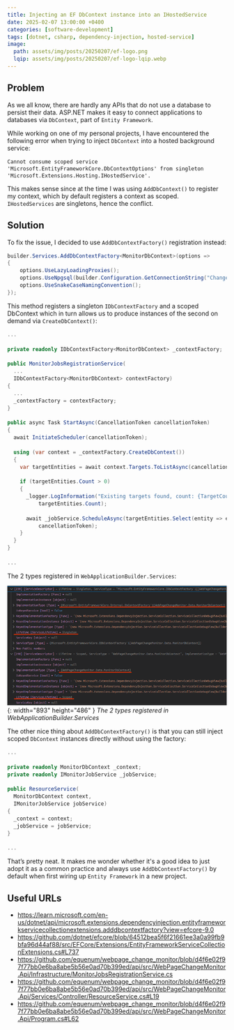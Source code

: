 ```yaml
---
title: Injecting an EF DbContext instance into an IHostedService
date: 2025-02-07 13:00:00 +0400
categories: [software-development]
tags: [dotnet, csharp, dependency-injection, hosted-service]
image:
  path: assets/img/posts/20250207/ef-logo.png
  lqip: assets/img/posts/20250207/ef-logo-lqip.webp
---
```


## Problem

As we all know, there are hardly any APIs that do not use a database to persist their data. ASP.NET makes it easy to connect applications to databases via `DbContext`, part of `Entity Framework`.

While working on one of my personal projects, I have encountered the following error when trying to inject `DbContext` into a hosted background service:

```
Cannot consume scoped service 'Microsoft.EntityFrameworkCore.DbContextOptions' from singleton 'Microsoft.Extensions.Hosting.IHostedService'.
```

This makes sense since at the time I was using `AddDbContext()` to register my context, which by default registers a context as scoped. `IHostedServices` are singletons, hence the conflict.

## Solution

To fix the issue, I decided to use `AddDbContextFactory()` registration instead:

```csharp
builder.Services.AddDbContextFactory<MonitorDbContext>(options =>
{
    options.UseLazyLoadingProxies();
    options.UseNpgsql(builder.Configuration.GetConnectionString("ChangeMonitor"));
    options.UseSnakeCaseNamingConvention();
});
```

This method registers a singleton `IDbContextFactory` and a scoped DbContext which in turn allows us to produce instances of the second on demand via `CreateDbContext()`:

```csharp
...

private readonly IDbContextFactory<MonitorDbContext> _contextFactory;

public MonitorJobsRegistrationService(
  ...
  IDbContextFactory<MonitorDbContext> contextFactory)
{
  ...
  _contextFactory = contextFactory;
}

public async Task StartAsync(CancellationToken cancellationToken)
{
  await InitiateScheduler(cancellationToken);

  using (var context = _contextFactory.CreateDbContext())
  {
    var targetEntities = await context.Targets.ToListAsync(cancellationToken);

    if (targetEntities.Count > 0)
    {
      _logger.LogInformation("Existing targets found, count: {TargetCount}. Registering jobs...",
          targetEntities.Count);

      await _jobService.ScheduleAsync(targetEntities.Select(entity => entity.ToTarget()),
          cancellationToken);
    }
  }
}

...
```

The 2 types registered in `WebApplicationBuilder.Services`:

![Desktop View](assets/img/posts/20250207/web-app-builder-services.png){: width="893" height="486" }
_The 2 types registered in WebApplicationBuilder.Services_

The other nice thing about `AddDbContextFactory()` is that you can still inject scoped `DbContext` instances directly without using the factory:

```csharp
...

private readonly MonitorDbContext _context;
private readonly IMonitorJobService _jobService;

public ResourceService(
  MonitorDbContext context,
  IMonitorJobService jobService)
{
  _context = context;
  _jobService = jobService;
}

...
```

That’s pretty neat. It makes me wonder whether it's a good idea to just adopt it as a common practice and always use `AddDbContextFactory()` by default when first wiring up `Entity Framework` in a new project.

## Useful URLs

- <https://learn.microsoft.com/en-us/dotnet/api/microsoft.extensions.dependencyinjection.entityframeworkservicecollectionextensions.adddbcontextfactory?view=efcore-9.0>
- <https://github.com/dotnet/efcore/blob/64512bea5f6f21661ee3a0a99fb9bfa96d44af88/src/EFCore/Extensions/EntityFrameworkServiceCollectionExtensions.cs#L737>
- <https://github.com/equenum/webpage_change_monitor/blob/d4f6e02f97f77bb0e6ba8abe5b56e0ad70b399ed/api/src/WebPageChangeMonitor.Api/Infrastructure/MonitorJobsRegistrationService.cs>
- <https://github.com/equenum/webpage_change_monitor/blob/d4f6e02f97f77bb0e6ba8abe5b56e0ad70b399ed/api/src/WebPageChangeMonitor.Api/Services/Controller/ResourceService.cs#L19>
- <https://github.com/equenum/webpage_change_monitor/blob/d4f6e02f97f77bb0e6ba8abe5b56e0ad70b399ed/api/src/WebPageChangeMonitor.Api/Program.cs#L62>
